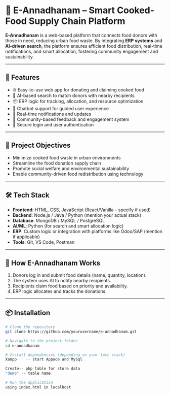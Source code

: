 # 🍱 E-Annadhanam – Smart Cooked-Food Supply Chain Platform

**E-Annadhanam** is a web-based platform that connects food donors with those in need, reducing urban food waste. By integrating **ERP systems** and **AI-driven search**, the platform ensures efficient food distribution, real-time notifications, and smart allocation, fostering community engagement and sustainability.

---

## 🚀 Features

- 🌐 Easy-to-use web app for donating and claiming cooked food
- 🤖 AI-based search to match donors with nearby recipients
- 📦 ERP logic for tracking, allocation, and resource optimization
- 💬 Chatbot support for guided user experience
- 🔔 Real-time notifications and updates
- 👥 Community-based feedback and engagement system
- 🔐 Secure login and user authentication

---

## 🎯 Project Objectives

- Minimize cooked food waste in urban environments  
- Streamline the food donation supply chain  
- Promote social welfare and environmental sustainability  
- Enable community-driven food redistribution using technology  

---

## 🛠️ Tech Stack

- **Frontend**: HTML, CSS, JavaScript (React/Vanilla – specify if used)
- **Backend**: Node.js / Java / Python (mention your actual stack)
- **Database**: MongoDB / MySQL / PostgreSQL
- **AI/ML**: Python (for search and smart allocation logic)
- **ERP**: Custom logic or integration with platforms like Odoo/SAP (mention if applicable)
- **Tools**: Git, VS Code, Postman

---

## 🧠 How E-Annadhanam Works

1. Donors log in and submit food details (name, quantity, location).
2. The system uses AI to notify nearby recipients.
3. Recipients claim food based on priority and availability.
4. ERP logic allocates and tracks the donations.

---

## 📦 Installation

```bash
# Clone the repository
git clone https://github.com/yourusername/e-annadhanam.git

# Navigate to the project folder
cd e-annadhanam

# Install dependencies (depending on your tech stack)
Xampp    -- start Appace and MySql

Create-- php table for store data
"demo" -- table name

# Run the application
using index.html in localhost
